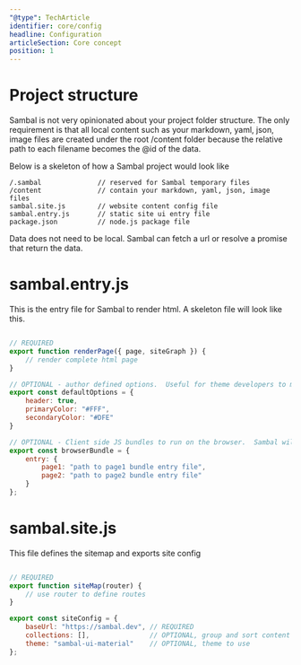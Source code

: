 ```yaml
---
"@type": TechArticle
identifier: core/config
headline: Configuration
articleSection: Core concept
position: 1
---
```


# Project structure

Sambal is not very opinionated about your project folder structure.  The only requirement is that all local content such as your markdown, yaml, json, image files are created under the root /content folder because the relative path to each filename becomes the @id of the data.

Below is a skeleton of how a Sambal project would look like

```text
/.sambal              // reserved for Sambal temporary files
/content              // contain your markdown, yaml, json, image files
sambal.site.js        // website content config file
sambal.entry.js       // static site ui entry file
package.json          // node.js package file
```


Data does not need to be local.  Sambal can fetch a url or resolve a promise that return the data.


# sambal.entry.js

This is the entry file for Sambal to render html.  A skeleton file will look like this.

```js

// REQUIRED
export function renderPage({ page, siteGraph }) {
    // render complete html page
}

// OPTIONAL - author defined options.  Useful for theme developers to make their theme customizable
export const defaultOptions = {
    header: true,
    primaryColor: "#FFF",
    secondaryColor: "#DFE"
}

// OPTIONAL - Client side JS bundles to run on the browser.  Sambal will bundle each entry file using webpack
export const browserBundle = {
    entry: {
        page1: "path to page1 bundle entry file",
        page2: "path to page2 bundle entry file"
    }
};
```

# sambal.site.js

This file defines the sitemap and exports site config

```js

// REQUIRED
export function siteMap(router) {
    // use router to define routes
}

export const siteConfig = {
    baseUrl: "https://sambal.dev", // REQUIRED
    collections: [],               // OPTIONAL, group and sort content into collections
    theme: "sambal-ui-material"    // OPTIONAL, theme to use
};

```